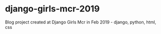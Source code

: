 # django-girls-mcr-2019
 Blog project created at Django Girls Mcr in Feb 2019 - django, python, html, css
